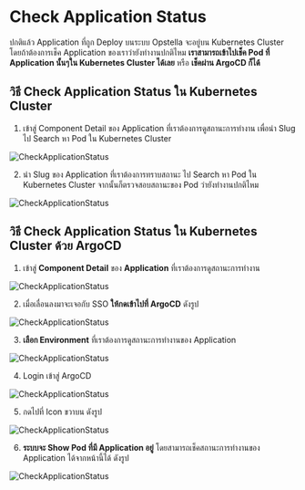 # Check Application Status

ปกติแล้ว Application ที่ถูก Deploy บนระบบ Opstella จะอยู่บน Kubernetes Cluster โดยถ้าต้องการเช็ค Application ของเราว่ายังทำงานปกติไหม **เราสามารถเข้าไปเช็ค Pod ที่ Application นั้นๆใน Kubernetes Cluster ได้เลย** หรือ **เช็คผ่าน ArgoCD ก็ได้**

## วิธี Check Application Status ใน Kubernetes Cluster

1. เข้าสู่ Component Detail ของ Application ที่เราต้องการดูสถานะการทำงาน เพื่อนำ Slug ไป Search หา Pod ใน Kubernetes Cluster

![CheckApplicationStatus](/images/usecase/check-application-status/checkPod1.png)

2. นำ Slug ของ Application ที่เราต้องการทราบสถานะ ไป Search หา Pod ใน Kubernetes Cluster จากนั้นก็ตรวจสอบสถานะของ Pod ว่ายังทำงานปกติไหม

![CheckApplicationStatus](/images/usecase/check-application-status/checkPod2.png)

## วิธี Check Application Status ใน Kubernetes Cluster ด้วย ArgoCD

1. เข้าสู่ **Component Detail** ของ **Application** ที่เราต้องการดูสถานะการทำงาน

![CheckApplicationStatus](/images/usecase/check-application-status/checkPod1.png)

2. เมื่อเลื่อนลงมาจะเจอกับ SSO **ให้กดเข้าไปที่ ArgoCD** ดังรูป

![CheckApplicationStatus](/images/usecase/check-application-status/checkPod3.png)

3. **เลือก Environment** ที่เราต้องการดูสถานะการทำงานของ Application

![CheckApplicationStatus](/images/usecase/check-application-status/checkPod4.png)

4. Login เข้าสู่ ArgoCD

![CheckApplicationStatus](/images/usecase/check-application-status/checkPod5.png)

5. กดไปที่ Icon ขวาบน ดังรูป

![CheckApplicationStatus](/images/usecase/check-application-status/checkPod6.png)

6. **ระบบจะ Show Pod ที่มี Application อยู่** โดยสามารถเช็คสถานะการทำงานของ Application ได้จากหน้านี้ได้ ดังรูป

![CheckApplicationStatus](/images/usecase/check-application-status/checkPod7.png)
